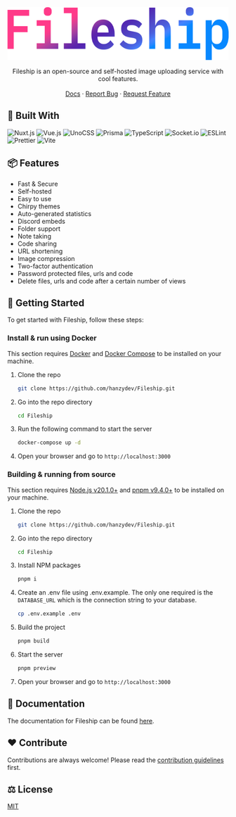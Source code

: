 <div align="center">
  <a href="https://github.com/hanzydev/Fileship">
    <img src="banner.png" alt="Fileship" width="600" height="120">
  </a>

  <p align="center">
    Fileship is an open-source and self-hosted image uploading service with cool features.
    <br />
    <br />
    <a href="https://fileship.hanzy.dev">Docs</a>
    ·
    <a href="https://github.com/hanzydev/Fileship/issues">Report Bug</a>
    ·
    <a href="https://github.com/hanzydev/Fileship/issues">Request Feature</a>
  </p>
</div>

## 🧰 Built With

![Nuxt.js](https://img.shields.io/static/v1?style=for-the-badge&message=Nuxt.js&color=222222&logo=Nuxt.js&logoColor=00DC82&label=)
![Vue.js](https://img.shields.io/static/v1?style=for-the-badge&message=Vue.js&color=222222&logo=Vue.js&logoColor=4FC08D&label=)
![UnoCSS](https://img.shields.io/static/v1?style=for-the-badge&message=UnoCSS&color=333333&logo=UnoCSS&logoColor=FFFFFF&label=)
![Prisma](https://img.shields.io/static/v1?style=for-the-badge&message=Prisma&color=2D3748&logo=Prisma&logoColor=FFFFFF&label=)
![TypeScript](https://img.shields.io/static/v1?style=for-the-badge&message=TypeScript&color=3178C6&logo=TypeScript&logoColor=FFFFFF&label=)
![Socket.io](https://img.shields.io/static/v1?style=for-the-badge&message=Socket.io&color=010101&logo=Socket.io&logoColor=FFFFFF&label=)
![ESLint](https://img.shields.io/static/v1?style=for-the-badge&message=ESLint&color=4B32C3&logo=ESLint&logoColor=FFFFFF&label=)
![Prettier](https://img.shields.io/static/v1?style=for-the-badge&message=Prettier&color=222222&logo=Prettier&logoColor=F7B93E&label=)
![Vite](https://img.shields.io/static/v1?style=for-the-badge&message=Vite&color=646CFF&logo=Vite&logoColor=FFFFFF&label=)

## 📦 Features

-   Fast & Secure
-   Self-hosted
-   Easy to use
-   Chirpy themes
-   Auto-generated statistics
-   Discord embeds
-   Folder support
-   Note taking
-   Code sharing
-   URL shortening
-   Image compression
-   Two-factor authentication
-   Password protected files, urls and code
-   Delete files, urls and code after a certain number of views

## 🚀 Getting Started

To get started with Fileship, follow these steps:

### Install & run using Docker

This section requires [Docker](https://www.docker.com/) and [Docker Compose](https://docs.docker.com/compose/) to be installed on your machine.

1. Clone the repo
    ```sh
    git clone https://github.com/hanzydev/Fileship.git
    ```
2. Go into the repo directory
    ```sh
    cd Fileship
    ```
3. Run the following command to start the server
    ```sh
    docker-compose up -d
    ```
4. Open your browser and go to `http://localhost:3000`

### Building & running from source

This section requires [Node.js v20.1.0+](https://nodejs.org/) and [pnpm v9.4.0+](https://pnpm.io/) to be installed on your machine.

1. Clone the repo
    ```sh
    git clone https://github.com/hanzydev/Fileship.git
    ```
2. Go into the repo directory
    ```sh
    cd Fileship
    ```
3. Install NPM packages
    ```sh
    pnpm i
    ```
4. Create an .env file using .env.example. The only one required is the `DATABASE_URL` which is the connection string to your database.

    ```sh
    cp .env.example .env
    ```

5. Build the project
    ```sh
    pnpm build
    ```
6. Start the server
    ```sh
    pnpm preview
    ```
7. Open your browser and go to `http://localhost:3000`

## 📖 Documentation

The documentation for Fileship can be found [here](https://fileship.hanzy.dev).

## ❤️ Contribute

Contributions are always welcome! Please read the [contribution guidelines](CONTRIBUTING.md) first.

## ⚖️ License

[MIT](LICENSE)
